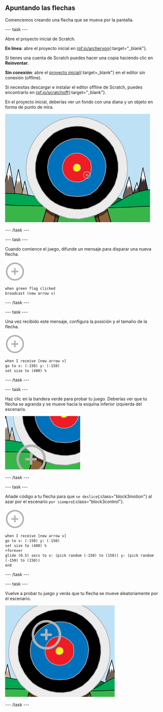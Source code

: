 ## Apuntando las flechas

Comencemos creando una flecha que se mueva por la pantalla.

\--- task \---

Abre el proyecto inicial de Scratch.

**En línea**: abre el proyecto inicial en [rpf.io/archeryon](http://rpf.io/archeryon){:target="_blank"}.

Si tienes una cuenta de Scratch puedes hacer una copia haciendo clic en **Reinventar**.

**Sin conexión**: abre el [proyecto inicial](http://rpf.io/p/en/archery-go){:target=_blank"} en el editor sin conexión (offline).

Si necesitas descargar e instalar el editor offline de Scratch, puedes encontrarlo en [rpf.io/scratchoff](http://rpf.io/scratchoff){:target="_blank"}.

En el proyecto inicial, deberías ver un fondo con una diana y un objeto en forma de punto de mira.

![proyectos iniciales](images/archery-starter.png)

\--- /task \---

\--- task \---

Cuando comience el juego, difunde un mensaje para disparar una nueva flecha.

![objeto objetivo](images/target-sprite.png)

```blocks3
when green flag clicked
broadcast (new arrow v)
```

\--- /task \---

\--- task \---

Una vez recibido este mensaje, configura la posición y el tamaño de la flecha.

![objeto objetivo](images/target-sprite.png)

```blocks3
when I receive [new arrow v]
go to x: (-150) y: (-150)
set size to (400) %
```

\--- /task \---

\--- task \---

Haz clic en la bandera verde para probar tu juego. Deberías ver que tu flecha se agranda y se mueve hacia la esquina inferior izquierda del escenario.

![objeto de objetivo más grande en la parte inferior izquierda del escenario](images/archery-start-test.png)

\--- /task \---

\--- task \---

Añade código a tu flecha para que `se deslice`{:class="block3motion"} al azar por el escenario `por siempre`{:class="block3control"}.

![objeto objetivo](images/target-sprite.png)

```blocks3
when I receive [new arrow v]
go to x: (-150) y: (-150)
set size to (400) %
+forever
glide (0.5) secs to x: (pick random (-150) to (150)) y: (pick random (-150) to (150))
end
```

\--- /task \---

\--- task \---

Vuelve a probar tu juego y verás que tu flecha se mueve aleatoriamente por el escenario.

![objetivo en una posición diferente](images/archery-glide-test.png)

\--- /task \---